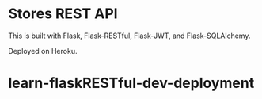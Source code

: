 # Stores REST API

This is built with Flask, Flask-RESTful, Flask-JWT, and Flask-SQLAlchemy.

Deployed on Heroku.
# learn-flaskRESTful-dev-deployment
